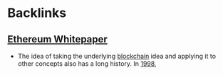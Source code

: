 
# Backlinks
## [Ethereum Whitepaper](<Ethereum Whitepaper.md>)
- The idea of taking the underlying [blockchain](<blockchain.md>) idea and applying it to other concepts also has a long history. In [1998](<1998.md>),

